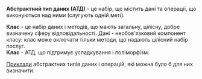 **Абстрактний тип даних (АТД)** - це набір, що містить дані та операції, що виконуються над ними (слугують одній меті).

**Клас** - це набір даних і методів, що мають загальну, цілісну, добре визначену сферу відповідальності. Дані - необов'язковий компонент класу: клас може включати тільки методи, що надають цілісний набір послуг.  
**Клас** - АТД, що підтримує успадкування і поліморфізм.

[Приклади](../../examples/high-quality-code/atd/) абстрактних типів даних і операцій, які
можна було б для них визначити.
